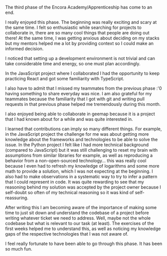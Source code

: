 The third phase of the Encora Academy/Apprenticeship has come to an end.

I really enjoyed this phase. The beginning was really exciting and scary at the same time. I felt so enthusiastic while searching for projects to collaborate in, there are so many cool things that people are doing out there! At the same time, I was getting anxious about deciding on my stacks but my mentors helped me a lot by providing context so I could make an informed decision. 

I noticed that setting up a development environment is not trivial and can take considerable time and energy, so one must plan accordingly.

In the JavaScript project where I collaborated I had the opportunity to keep practicing React and got some familiarity with TypeScript. 

I also have to admit that I missed my teammates from the previous phase :'0 having something to share everyday was nice. I am also grateful for my teammates because the familiarity that I got with git and writing pull requests in that previous phase helped me tremendously during this month.

I also enjoyed being able to collaborate in geemap because it is a project that I had known about for a while and was quite interested in. 

I learned that contributions can imply so many different things. For example, in the JavaScript project the challenge for me was about getting more knowledge about the frameworks and technologies to be able to solve the issue. In the Python project I felt like I had more technical background (compared to JavaScript) but it was still challenging to reset my brain with assumptions from similar libraries for example, as well as reproducing a behavior from a non-open-sourced technology... this was really cool because I even had to refresh my knowledge of logarithms and some more math to provide a solution, which I was not expecting at the beginning. I also had to make observations in a systematic way to try to infer a pattern that I could represent in code. It was quite rewarding to see that my reasoning behind my solution was accepted by the project owner because I self-doubt so often of my technical reasoning so it was kind of self-reassuring.

After writing this I am becoming aware of the importance of making some time to just sit down and understand the codebase of a project before writing whatever ticket we need to address. Well, maybe not the whole codebase but what is relevant to our task (at least). The exercises of the first weeks helped me to understand this, as well as noticing my knowledge gaps of the respective technologies that I was not aware of.

I feel really fortunate to have been able to go through this phase. It has been so much fun.
